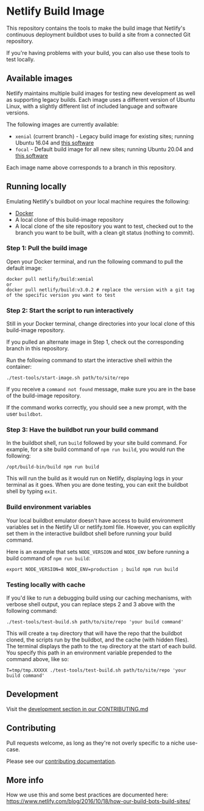 # Netlify Build Image

This repository contains the tools to make the build image that Netlify's continuous deployment buildbot uses to build a site from a connected Git repository.

If you're having problems with your build, you can also use these tools to test locally.

## Available images

Netlify maintains multiple build images for testing new development as well as supporting legacy builds. Each image uses a different version of Ubuntu Linux, with a slightly different list of included language and software versions.

The following images are currently available:

- `xenial` (current branch) - Legacy build image for existing sites; running Ubuntu 16.04 and [this software](https://github.com/netlify/build-image/blob/xenial/included_software.md)
- `focal` - Default build image for all new sites; running Ubuntu 20.04 and [this software](https://github.com/netlify/build-image/blob/focal/included_software.md)

Each image name above corresponds to a branch in this repository.

## Running locally

Emulating Netlify's buildbot on your local machine requires the following:

- [Docker](https://docs.docker.com/install/)
- A local clone of this build-image repository
- A local clone of the site repository you want to test, checked out to the branch you want to be built, with a clean git status (nothing to commit).

### Step 1: Pull the build image

Open your Docker terminal, and run the following command to pull the default image:

```
docker pull netlify/build:xenial
or
docker pull netlify/build:v3.0.2 # replace the version with a git tag of the specific version you want to test
```

### Step 2: Start the script to run interactively

Still in your Docker terminal, change directories into your local clone of this build-image repository.

If you pulled an alternate image in Step 1, check out the corresponding branch in this repository.

Run the following command to start the interactive shell within the container:

```
./test-tools/start-image.sh path/to/site/repo
```

If you receive a `command not found` message, make sure you are in the base of the build-image repository.

If the command works correctly, you should see a new prompt, with the user `buildbot`.

### Step 3: Have the buildbot run your build command

In the buildbot shell, run `build` followed by your site build command. For example, for a site build command of `npm run build`, you would run the following:

```
/opt/build-bin/build npm run build
```

This will run the build as it would run on Netlify, displaying logs in your terminal as it goes. When you are done testing, you can exit the buildbot shell by typing `exit`.

### Build environment variables

Your local buildbot emulator doesn't have access to build environment variables set in the Netlify UI or netlify.toml file. However, you can explicitly set them in the interactive buildbot shell before running your build command.

Here is an example that sets `NODE_VERSION` and `NODE_ENV` before running a build command of `npm run build`:

```
export NODE_VERSION=8 NODE_ENV=production ; build npm run build
```

### Testing locally with cache

If you'd like to run a debugging build using our caching mechanisms, with verbose shell output, you can replace steps 2 and 3 above with the following command:

```
./test-tools/test-build.sh path/to/site/repo 'your build command'
```

This will create a `tmp` directory that will have the repo that the buildbot cloned, the scripts run by the buildbot, and the cache (with hidden files). The terminal displays the path to the `tmp` directory at the start of each build. You specify this path in an environment variable prepended to the command above, like so:

```
T=tmp/tmp.XXXXX ./test-tools/test-build.sh path/to/site/repo 'your build command'
```

## Development

Visit the [development section in our CONTRIBUTING.md](CONTRIBUTING.md#development)

## Contributing

Pull requests welcome, as long as they're not overly specific to a niche use-case.

Please see our [contributing documentation](CONTRIBUTING.md).

## More info

How we use this and some best practices are documented here: https://www.netlify.com/blog/2016/10/18/how-our-build-bots-build-sites/
